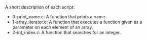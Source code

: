 A short description of each script:
+ 0-print_name.c: A function that prints a name.
+ 1-array_iterator.c: A function that executes a function given as a parameter on each element of an array.
+ 2-int_index.c: A function that searches for an integer. 
